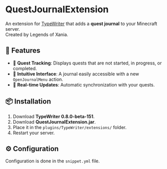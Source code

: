 # QuestJournalExtension

An extension for [TypeWriter](https://docs.typewritermc.com/) that adds a **quest journal** to your Minecraft server.  
Created by Legends of Xania.

## 📖 Features  

- 📜 **Quest Tracking**: Displays quests that are not started, in progress, or completed.  
- 🔖 **Intuitive Interface**: A journal easily accessible with a new `OpenJournalMenu` action.  
- 🔄 **Real-time Updates**: Automatic synchronization with your quests.  

## 📦 Installation  

1. Download **TypeWriter 0.8.0-beta-151**. 
2. Download **QuestJournalExtension.jar**.  
3. Place it in the `plugins/TypeWriter/extensions/` folder.  
4. Restart your server.  

## ⚙️ Configuration  

Configuration is done in the `snippet.yml` file.
